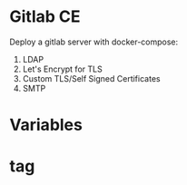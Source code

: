 # Gitlab CE 
Deploy a gitlab server with docker-compose:
1) LDAP 
2) Let's Encrypt for TLS
3) Custom TLS/Self Signed Certificates
4) SMTP

# Variables <h1> tag

